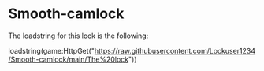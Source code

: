 # Smooth-camlock

The loadstring for this lock is the following:

loadstring(game:HttpGet("https://raw.githubusercontent.com/Lockuser1234/Smooth-camlock/main/The%20lock"))
